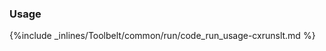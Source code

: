 <!-- usedin: [ _legacy_docker/Toolbelt] - post: -->


### Usage



{%include _inlines/Toolbelt/common/run/code_run_usage-cxrunslt.md %}




